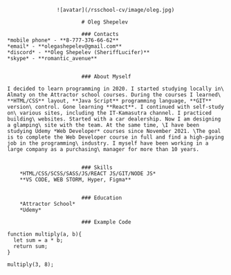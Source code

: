                     ![avatar](/rsschool-cv/image/oleg.jpg)
                            
                            # Oleg Shepelev

                            ### Contacts
    *mobile phone* - **8-777-376-66-62**
    *email* - **olegashepelev@gmail.com**
    *discord* - **Oleg Shepelev (SheriffLucifer)**
    *skype* - **romantic_avenue**


                            ### About Myself

    I decided to learn programming in 2020. I started studying locally in\ Almaty on the Attractor school courses. During the courses I learned\ **HTML/CSS** layout, **Java Script** programming language, **GIT** version\ control. Gone learning **React**. I continued with self-study on\ various sites, including the IT-Kamasutra channel. I practiced building\ websites. Started with a car dealership. Now I am designing a glamping\ site with the team. At the same time, \I have been studying Udemy *Web Developer* courses since November 2021. \The goal is to complete the Web Developer course in full and find a high-paying job in the programming\ industry. I myself have been working in a large company as a purchasing\ manager for more than 10 years.


                            ### Skills
        *HTML/CSS/SCSS/SASS/JS/REACT JS/GIT/NODE JS*
        **VS CODE, WEB STORM, Hyper, Figma**  


                            ### Education
        *Attractor School*
        *Udemy*
                                
                            ### Example Code

```
function multiply(a, b){
  let sum = a * b;
  return sum;
}

multiply(3, 8);
```
